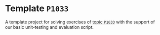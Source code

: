 # Template `P1033`

A template project for solving exercises of [topic `P1033`](https://github.com/INBGM0212-2023/exercises/blob/main/week-03/P1033/README.md) with the support of our basic unit-testing and evaluation script.